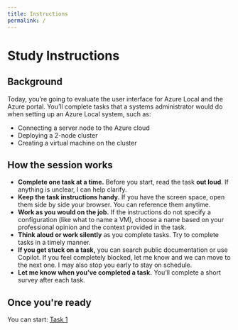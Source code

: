```yaml
---
title: Instructions
permalink: /
---
```



# Study Instructions

## Background

Today, you’re going to evaluate the user interface for Azure Local and the Azure portal. You’ll complete tasks that a systems administrator would do when setting up an Azure Local system, such as:

- Connecting a server node to the Azure cloud
- Deploying a 2-node cluster
- Creating a virtual machine on the cluster

## How the session works

- **Complete one task at a time.** Before you start, read the task **out loud**. If anything is unclear, I can help clarify.
- **Keep the task instructions handy.** If you have the screen space, open them side by side your browser. You can reference them anytime.
- **Work as you would on the job.** If the instructions do not specify a configuration (like what to name a VM), choose a name based on your professional opinion and the context provided in the task.
- **Think aloud or work silently** as you complete tasks. Try to complete tasks in a timely manner.
- **If you get stuck on a task,** you can search public documentation or use Copilot. If you feel completely blocked, let me know and we can move to the next one. I may also stop you early to stay on schedule.
- **Let me know when you’ve completed a task.** You’ll complete a short survey after each task.




## Once you're ready
You can start: [Task 1](task1.md)